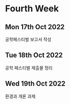 Fourth Week
==================

Mon 17th Oct 2022
-----------------
공학페스티벌 보고서 작성

Tue 18th Oct 2022
------------------
공학 페스티벌 제출물 정리

Wed 19th Oct 2022
-----------------
환경과 개론 과제
